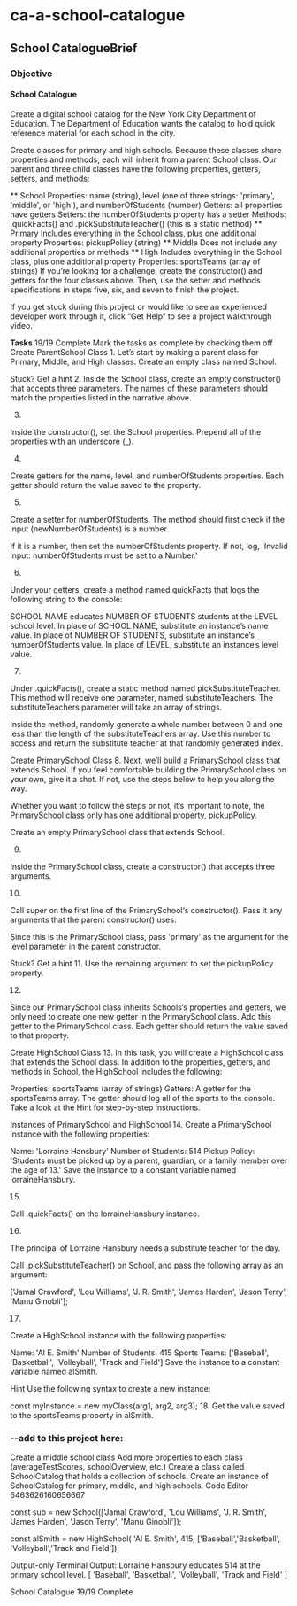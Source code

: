 # ca-a-school-catalogue


## School CatalogueBrief
### Objective

#### School Catalogue
 Create a digital school catalog for the New York City Department of Education. 
 The Department of Education wants the catalog to hold quick reference material for each school in the city.

Create classes for primary and high schools. Because these classes share properties and methods,
each will inherit from a parent School class. 
Our parent and three child classes have the following properties, getters, setters, and methods:

** School
Properties: name (string), level (one of three strings: 'primary', 'middle', or 'high'), and numberOfStudents (number)
Getters: all properties have getters
Setters: the numberOfStudents property has a setter
Methods: .quickFacts() and .pickSubstituteTeacher() (this is a static method)
** Primary
Includes everything in the School class, plus one additional property
Properties: pickupPolicy (string)
** Middle
Does not include any additional properties or methods
** High
Includes everything in the School class, plus one additional property
Properties: sportsTeams (array of strings)
If you’re looking for a challenge, create the constructor() and getters for the four classes above. Then, use the setter and methods specifications in steps five, six, and seven to finish the project.

If you get stuck during this project or would like to see an experienced developer work through it, click “Get Help“ to see a project walkthrough video.

**Tasks**
19/19 Complete
Mark the tasks as complete by checking them off
Create ParentSchool Class
1.
Let’s start by making a parent class for Primary, Middle, and High classes. Create an empty class named School.


Stuck? Get a hint
2.
Inside the School class, create an empty constructor() that accepts three parameters. The names of these parameters should match the properties listed in the narrative above.



3.
Inside the constructor(), set the School properties. Prepend all of the properties with an underscore (_).


4.
Create getters for the name, level, and numberOfStudents properties. Each getter should return the value saved to the property.


5.
Create a setter for numberOfStudents. The method should first check if the input (newNumberOfStudents) is a number.

If it is a number, then set the numberOfStudents property. If not, log, 'Invalid input: numberOfStudents must be set to a Number.'



6.
Under your getters, create a method named quickFacts that logs the following string to the console:

SCHOOL NAME educates NUMBER OF STUDENTS students at the LEVEL school level.
In place of SCHOOL NAME, substitute an instance’s name value. In place of NUMBER OF STUDENTS, substitute an instance’s numberOfStudents value. In place of LEVEL, substitute an instance’s level value.


7.
Under .quickFacts(), create a static method named pickSubstituteTeacher. This method will receive one parameter, named substituteTeachers. The substituteTeachers parameter will take an array of strings.

Inside the method, randomly generate a whole number between 0 and one less than the length of the substituteTeachers array. Use this number to access and return the substitute teacher at that randomly generated index.

Create PrimarySchool Class
8.
Next, we’ll build a PrimarySchool class that extends School. If you feel comfortable building the PrimarySchool class on your own, give it a shot. If not, use the steps below to help you along the way.

Whether you want to follow the steps or not, it’s important to note, the PrimarySchool class only has one additional property, pickupPolicy.

Create an empty PrimarySchool class that extends School.

9.
Inside the PrimarySchool class, create a constructor() that accepts three arguments.

10.
Call super on the first line of the PrimarySchool‘s constructor(). Pass it any arguments that the parent constructor() uses.

Since this is the PrimarySchool class, pass 'primary' as the argument for the level parameter in the parent constructor.


Stuck? Get a hint
11.
Use the remaining argument to set the pickupPolicy property.

12.
Since our PrimarySchool class inherits Schools‘s properties and getters, we only need to create one new getter in the PrimarySchool class. Add this getter to the PrimarySchool class. Each getter should return the value saved to that property.

Create HighSchool Class
13.
In this task, you will create a HighSchool class that extends the School class. In addition to the properties, getters, and methods in School, the HighSchool includes the following:

Properties: sportsTeams (array of strings)
Getters: A getter for the sportsTeams array. The getter should log all of the sports to the console.
Take a look at the Hint for step-by-step instructions.

Instances of PrimarySchool and HighSchool
14.
Create a PrimarySchool instance with the following properties:

Name: 'Lorraine Hansbury'
Number of Students: 514
Pickup Policy: 'Students must be picked up by a parent, guardian, or a family member over the age of 13.'
Save the instance to a constant variable named lorraineHansbury.

15.
Call .quickFacts() on the lorraineHansbury instance.

16.
The principal of Lorraine Hansbury needs a substitute teacher for the day.

Call .pickSubstituteTeacher() on School, and pass the following array as an argument:

['Jamal Crawford', 'Lou Williams', 'J. R. Smith', 'James Harden', 'Jason Terry', 'Manu Ginobli'];

17.
Create a HighSchool instance with the following properties:

Name: 'Al E. Smith'
Number of Students: 415
Sports Teams: ['Baseball', 'Basketball', 'Volleyball', 'Track and Field']
Save the instance to a constant variable named alSmith.


Hint
Use the following syntax to create a new instance:

const myInstance = new myClass(arg1, arg2, arg3);
18.
Get the value saved to the sportsTeams property in alSmith.


### --add to this project here: 

Create a middle school class
Add more properties to each class (averageTestScores, schoolOverview, etc.)
Create a class called SchoolCatalog that holds a collection of schools. Create an instance of SchoolCatalog for primary, middle, and high schools.
Code Editor
6463626160656667

const sub = new School(['Jamal Crawford', 'Lou Williams', 'J. R. Smith', 'James Harden', 'Jason Terry', 'Manu Ginobli']);

const alSmith = new HighSchool( 'Al E. Smith', 415, ['Baseball','Basketball', 'Volleyball','Track and Field']);

Output-only Terminal
Output:
Lorraine Hansbury educates 514 at the primary school level.
[ 'Baseball', 'Basketball', 'Volleyball', 'Track and Field' ]
 

School Catalogue
19/19 Complete
